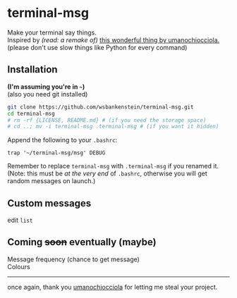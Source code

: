 # terminal-msg
Make your terminal say things.  
Inspired by *(read: a remake of)* [this wonderful thing by umanochiocciola.](https://github.com/umanochiocciola/LinuxPropaganda/tree/main/term%20flirt)  
(please don't use slow things like Python for every command)

## Installation
**(I'm assuming you're in `~`)**  
(also you need git installed)  
```bash
git clone https://github.com/wsbankenstein/terminal-msg.git
cd terminal-msg
# rm -rf {LICENSE, README.md} # (if you need the storage space)
# cd ..; mv -i terminal-msg .terminal-msg # (if you want it hidden)
```
Append the following to your `.bashrc`:  
```
trap '~/terminal-msg/msg' DEBUG
```
Remember to replace `terminal-msg` with `.terminal-msg` if you renamed it.
(Note: this must be *at the very end* of `.bashrc`, otherwise you will get random messages on launch.)

## Custom messages
edit `list`

## Coming <s>soon</s> eventually (maybe)
Message frequency (chance to get message)  
Colours  

---

once again, thank you [umanochiocciola](https://github.com/umanochiocciola/) for letting me steal your project.
